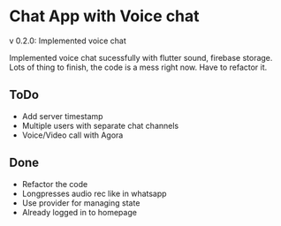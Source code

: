 # Chat App with Voice chat

v 0.2.0: Implemented voice chat

Implemented voice chat sucessfully with flutter sound, firebase storage. Lots of thing to finish, the code is a mess right now. Have to refactor it.

## ToDo

* Add server timestamp
* Multiple users with separate chat channels
* Voice/Video call with Agora

## Done

* Refactor the code
* Longpresses audio rec like in whatsapp
* Use provider for managing state
* Already logged in to homepage
